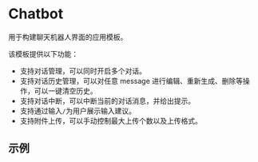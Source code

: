 # Chatbot

用于构建聊天机器人界面的应用模板。

该模板提供以下功能：

- 支持对话管理，可以同时开启多个对话。
- 支持对话历史管理，可以对任意 message 进行编辑、重新生成、删除等操作，可以一键清空历史。
- 支持对话中断，可以中断当前的对话消息，并给出提示。
- 支持通过输入`/`为用户展示输入建议。
- 支持附件上传，可以手动控制最大上传个数以及上传格式。

## 示例

<demo name="app" position="bottom" collapsible="true"></demo>
